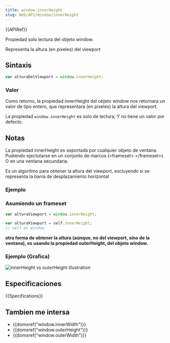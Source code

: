 ```yaml
---
title: window.innerHeight
slug: Web/API/Window/innerHeight
---
```


{{APIRef}}

Propiedad solo lectura del objeto window.

Representa la altura (en pixeles) del viewport

## Sintaxis

```js
var alturaDelViewport = window.innerHeight;
```

### Valor

Como retorno, la propiedad innerHeight del objeto window nos retornara un valor de tipo entero, que representara (en pixeles) la altura del viewport.

La propiedad `window.innerHeight` es solo de lectura; Y no tiene un valor por defecto.

## Notas

La propiedad innerHeight es soportada por cualquier objeto de ventana. Pudiendo ejectutarse en un conjunto de marcos (\<frameset> \</frameset>). O en una ventana secundaria.

Es un algoritmo para obtener la altura del viewport, excluyendo si se representa la barra de desplazamiento horizontal

### Ejemplo

### Asumiendo un frameset

```js
var alturaViewport = window.innerHeight;

var alturaViewport = self.innerHeight;
// self es window
```

**otra forma de obtener la altura (aúnque, no del viewport, síno de la ventana), es usando la propiedad outerHeight, del objeto window.**

### Ejemplo (Grafica)

![innerHeight vs outerHeight illustration](/@api/deki/files/213/=FirefoxInnerVsOuterHeight2.png)

## Especificaciones

{{Specifications}}

## Tambien me intersa

- {{domxref("window.innerWidth")}}
- {{domxref("window.outerHeight")}}
- {{domxref("window.outerWidth")}}
